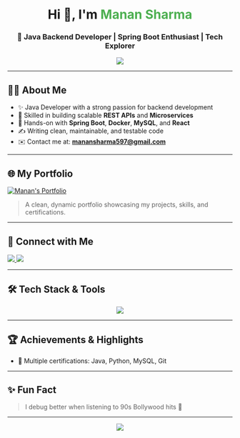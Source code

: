 <h1 align="center">Hi 👋, I'm <span style="color:#4CAF50">Manan Sharma</span></h1>
<h3 align="center">🚀 Java Backend Developer | Spring Boot Enthusiast | Tech Explorer</h3>

<p align="center">
  <img src="https://readme-typing-svg.herokuapp.com/?lines=Passionate+Java+Backend+Developer;Spring+Boot+%7C+REST+API+Specialist;Loves+to+build+scalable+systems;Always+learning+new+things&center=true&width=500&height=45">
</p>

---

## 🧑‍💻 About Me

- ✨ Java Developer with a strong passion for backend development
- 🌟 Skilled in building scalable **REST APIs** and **Microservices**
- 🔗 Hands-on with **Spring Boot**, **Docker**, **MySQL**, and **React**
- ✍️ Writing clean, maintainable, and testable code
- ✉️ Contact me at: **manansharma597@gmail.com**

---

## 🌐 My Portfolio

[![Manan's Portfolio](https://img.shields.io/badge/%F0%9F%91%80%20Explore%20Portfolio-Click%20Here-informational?style=for-the-badge&logo=vercel&logoColor=white)](https://personal-portfolio-eta-gules.vercel.app/)

> A clean, dynamic portfolio showcasing my projects, skills, and certifications.

---

## 👥 Connect with Me

<p align="left">
  <a href="https://www.linkedin.com/in/manan-sharma-7a827220a/" target="_blank">
    <img src="https://img.shields.io/badge/LinkedIn-Connect-blue?style=for-the-badge&logo=linkedin"/>
  </a>
  <a href="https://www.instagram.com/manansharma2002/" target="_blank">
    <img src="https://img.shields.io/badge/Instagram-Follow-E4405F?style=for-the-badge&logo=instagram&logoColor=white"/>
  </a>
</p>

---

## 🛠️ Tech Stack & Tools

<p align="center">
  <img src="https://skillicons.dev/icons?i=java,spring,react,mysql,git,github,docker,python,aws,html,css,javascript,nodejs,mongodb,postgres,oracle" />
</p>

---

## 🏆 Achievements & Highlights

- 📄 Multiple certifications: Java, Python, MySQL, Git

---

## ✨ Fun Fact

> I debug better when listening to 90s Bollywood hits 🎵

---

<p align="center">
  <img src="https://capsule-render.vercel.app/api?type=waving&color=gradient&height=100&section=footer"/>
</p>
